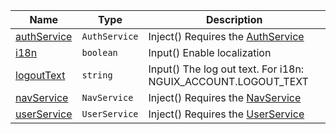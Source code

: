 <section id="main" data-note="AUTO-GENERATED CONTENT, DO NOT EDIT DIRECTLY!">

| Name                                                                                                         | Type                     | Description                                                                      |
| ------------------------------------------------------------------------------------------------------------ | ------------------------ | -------------------------------------------------------------------------------- |
| [authService](https://nguix-starter.lamnhan.com/content/reference/classes/accountcomponent.html#authservice) | <code>AuthService</code> | Inject() Requires the [AuthService](https://ngx-useful.lamnhan.com/service/auth) |
| [i18n](https://nguix-starter.lamnhan.com/content/reference/classes/accountcomponent.html#i18n)               | <code>boolean</code>     | Input() Enable localization                                                      |
| [logoutText](https://nguix-starter.lamnhan.com/content/reference/classes/accountcomponent.html#logouttext)   | <code>string</code>      | Input() The log out text. For i18n: NGUIX_ACCOUNT.LOGOUT_TEXT                    |
| [navService](https://nguix-starter.lamnhan.com/content/reference/classes/accountcomponent.html#navservice)   | <code>NavService</code>  | Inject() Requires the [NavService](https://ngx-useful.lamnhan.com/service/nav)   |
| [userService](https://nguix-starter.lamnhan.com/content/reference/classes/accountcomponent.html#userservice) | <code>UserService</code> | Inject() Requires the [UserService](https://ngx-useful.lamnhan.com/service/user) |

</section>
